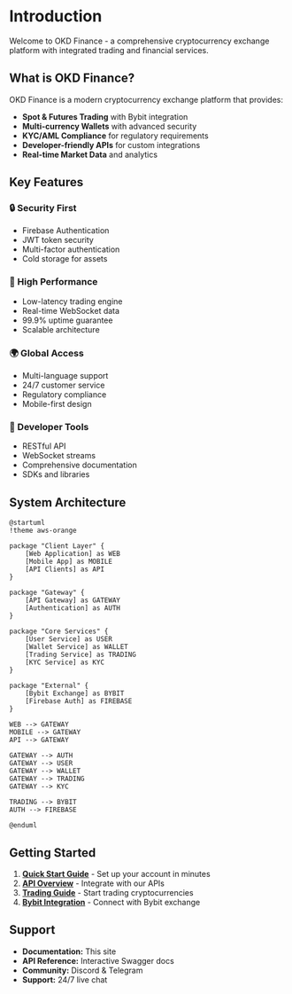 # Introduction

Welcome to OKD Finance - a comprehensive cryptocurrency exchange platform with integrated trading and financial services.

## What is OKD Finance?

OKD Finance is a modern cryptocurrency exchange platform that provides:

- **Spot & Futures Trading** with Bybit integration
- **Multi-currency Wallets** with advanced security
- **KYC/AML Compliance** for regulatory requirements  
- **Developer-friendly APIs** for custom integrations
- **Real-time Market Data** and analytics

## Key Features

### 🔒 Security First
- Firebase Authentication
- JWT token security
- Multi-factor authentication
- Cold storage for assets

### 🚀 High Performance
- Low-latency trading engine
- Real-time WebSocket data
- 99.9% uptime guarantee
- Scalable architecture

### 🌍 Global Access
- Multi-language support
- 24/7 customer service
- Regulatory compliance
- Mobile-first design

### 🔌 Developer Tools
- RESTful API
- WebSocket streams
- Comprehensive documentation
- SDKs and libraries

## System Architecture

```text
@startuml
!theme aws-orange

package "Client Layer" {
    [Web Application] as WEB
    [Mobile App] as MOBILE
    [API Clients] as API
}

package "Gateway" {
    [API Gateway] as GATEWAY
    [Authentication] as AUTH
}

package "Core Services" {
    [User Service] as USER
    [Wallet Service] as WALLET
    [Trading Service] as TRADING
    [KYC Service] as KYC
}

package "External" {
    [Bybit Exchange] as BYBIT
    [Firebase Auth] as FIREBASE
}

WEB --> GATEWAY
MOBILE --> GATEWAY
API --> GATEWAY

GATEWAY --> AUTH
GATEWAY --> USER
GATEWAY --> WALLET
GATEWAY --> TRADING
GATEWAY --> KYC

TRADING --> BYBIT
AUTH --> FIREBASE

@enduml
```

## Getting Started

1. **[Quick Start Guide](/en/guide/quick-start)** - Set up your account in minutes
2. **[API Overview](/en/api/overview)** - Integrate with our APIs
3. **[Trading Guide](/en/trading/overview)** - Start trading cryptocurrencies
4. **[Bybit Integration](/en/bybit/overview)** - Connect with Bybit exchange

## Support

- **Documentation:** This site
- **API Reference:** Interactive Swagger docs
- **Community:** Discord & Telegram
- **Support:** 24/7 live chat 